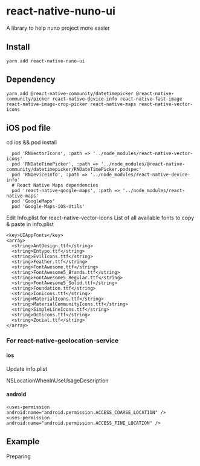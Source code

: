# react-native-nuno-ui
A library to help nuno project more easier

## Install ##
`yarn add react-native-nuno-ui`

## Dependency ##
`yarn add @react-native-community/datetimepicker @react-native-community/picker react-native-device-info react-native-fast-image react-native-image-crop-picker react-native-maps react-native-vector-icons`

## iOS pod file ##
cd ios && pod install

```
  pod 'RNVectorIcons', :path => '../node_modules/react-native-vector-icons'
  pod 'RNDateTimePicker', :path => '../node_modules/@react-native-community/datetimepicker/RNDateTimePicker.podspec'
  pod 'RNDeviceInfo', :path => '../node_modules/react-native-device-info'
  # React Native Maps dependencies
  pod 'react-native-google-maps', :path => '../node_modules/react-native-maps'
  pod 'GoogleMaps'
  pod 'Google-Maps-iOS-Utils'
```

Edit Info.plist for react-native-vector-icons
List of all available fonts to copy & paste in info.plist
```
<key>UIAppFonts</key>
<array>
  <string>AntDesign.ttf</string>
  <string>Entypo.ttf</string>
  <string>EvilIcons.ttf</string>
  <string>Feather.ttf</string>
  <string>FontAwesome.ttf</string>
  <string>FontAwesome5_Brands.ttf</string>
  <string>FontAwesome5_Regular.ttf</string>
  <string>FontAwesome5_Solid.ttf</string>
  <string>Foundation.ttf</string>
  <string>Ionicons.ttf</string>
  <string>MaterialIcons.ttf</string>
  <string>MaterialCommunityIcons.ttf</string>
  <string>SimpleLineIcons.ttf</string>
  <string>Octicons.ttf</string>
  <string>Zocial.ttf</string>
</array>
```

### For react-native-geolocation-service

#### ios
Update info.plist

NSLocationWhenInUseUsageDescription

#### android
```
<uses-permission android:name="android.permission.ACCESS_COARSE_LOCATION" />
<uses-permission android:name="android.permission.ACCESS_FINE_LOCATION" />
```

## Example ##
Preparing
